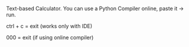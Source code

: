 Text-based Calculator. You can use a Python Compiler online, paste it -> run.

ctrl + c = exit (works only with IDE)

000 = exit (if using online compiler)
